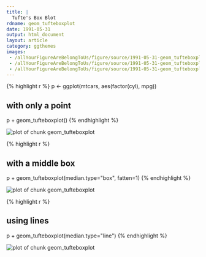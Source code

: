 ```yaml
---
title: |
  Tufte's Box Blot
rdname: geom_tufteboxplot
date: 1991-05-31
output: html_document
layout: article
category: ggthemes
images:
 - /allYourFigureAreBelongToUs/figure/source/1991-05-31-geom_tufteboxplot/geom_tufteboxplot-1.png
 - /allYourFigureAreBelongToUs/figure/source/1991-05-31-geom_tufteboxplot/geom_tufteboxplot-2.png
 - /allYourFigureAreBelongToUs/figure/source/1991-05-31-geom_tufteboxplot/geom_tufteboxplot-3.png
---
```





{% highlight r %}
p <- ggplot(mtcars, aes(factor(cyl), mpg))
## with only a point
p + geom_tufteboxplot()
{% endhighlight %}

![plot of chunk geom_tufteboxplot](/allYourFigureAreBelongToUs/figure/source/1991-05-31-geom_tufteboxplot/geom_tufteboxplot-1.png) 

{% highlight r %}
## with a middle box
p + geom_tufteboxplot(median.type="box", fatten=1)
{% endhighlight %}

![plot of chunk geom_tufteboxplot](/allYourFigureAreBelongToUs/figure/source/1991-05-31-geom_tufteboxplot/geom_tufteboxplot-2.png) 

{% highlight r %}
## using lines
p + geom_tufteboxplot(median.type="line")
{% endhighlight %}

![plot of chunk geom_tufteboxplot](/allYourFigureAreBelongToUs/figure/source/1991-05-31-geom_tufteboxplot/geom_tufteboxplot-3.png) 